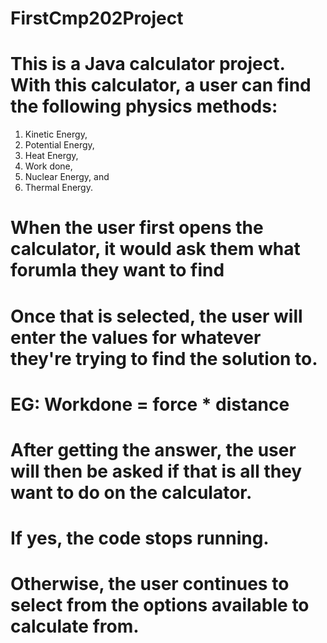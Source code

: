 # FirstCmp202Project
# This is a Java calculator project. With this calculator, a user can find the following physics methods:
1. Kinetic Energy,
2. Potential Energy,
3. Heat Energy,
4. Work done,
5. Nuclear Energy, and 
6. Thermal Energy.

# When the user first opens the calculator, it would ask them what forumla they want to find 
# Once that is selected, the user will enter the values for whatever they're trying to find the solution to.
# EG: Workdone = force * distance
# After getting the answer, the user will then be asked if that is all they want to do on the calculator.
# If yes, the code stops running.
# Otherwise, the user continues to select from the options available to calculate from.
